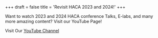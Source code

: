 +++
draft = false
title = 'Revisit HACA 2023 and 2024!'
+++

Want to watch 2023 and 2024 HACA conference Talks, E-labs, and many more amazing content? Visit our YouTube Page!

Visit Our [YouTube Channel](https://www.youtube.com/@HACA_Conference)